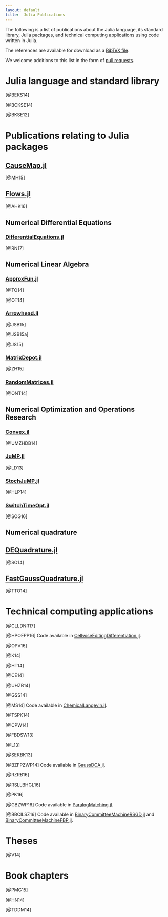 ```yaml
---
layout: default
title:  Julia Publications
---
```


The following is a list of publications about the Julia language, its standard
library, Julia packages, and technical computing applications using code
written in Julia.

The references are available for download as a [BibTeX file](julia.bib).

We welcome additions to this list in the form of [pull
requests](https://github.com/JuliaLang/julialang.github.com/).

# Julia language and standard library

[@BEKS14]

[@BCKSE14]

[@BKSE12]

# Publications relating to Julia packages

## [CauseMap.jl](https://github.com/cyrusmaher/CauseMap.jl)

[@MH15]

## [Flows.jl](https://github.com/HaraldHofstaetter/Flows.jl)

[@AHK16]

## Numerical Differential Equations

### [DifferentialEquations.jl](https://github.com/JuliaDiffEq/DifferentialEquations.jl)

[@RN17]

## Numerical Linear Algebra

### [ApproxFun.jl](https://github.com/ApproxFun/ApproxFun.jl)

[@TO14]

[@OT14]

### [Arrowhead.jl](https://github.com/ivanslapnicar/Arrowhead.jl)

[@JSB15]

[@JSB15a]

[@JS15]

### [MatrixDepot.jl](https://github.com/weijianzhang/MatrixDepot.jl)

[@ZH15]

### [RandomMatrices.jl](https://github.com/jiahao/RandomMatrices.jl)

[@ONT14]

## Numerical Optimization and Operations Research

### [Convex.jl](https://github.com/cvxgrp/Convex.jl)

[@UMZHDB14]

### [JuMP.jl](https://github.com/JuliaOpt/JuMP.jl)

[@LD13]

### [StochJuMP.jl](https://github.com/joehuchette/StochJuMP.jl)

[@HLP14]

### [SwitchTimeOpt.jl](https://github.com/bstellato/SwitchTimeOpt.jl)

[@SOG16]

## Numerical quadrature

## [DEQuadrature.jl](https://github.com/MikaelSlevinsky/DEQuadrature.jl)

[@SO14]

## [FastGaussQuadrature.jl](https://github.com/ajt60gaibb/FastGaussQuadrature.jl)

[@TTO14]

# Technical computing applications

[@CLLDNR17]

[@HPOEPP16] Code available in [CellwiseEditingDifferentiation.jl](https://github.com/scidom/CellwiseEditingDifferentiation.jl).

[@OPV16]

[@K14]

[@HT14]

[@CE14]

[@UHZB14]

[@GSS14]

[@MS14] Code available in [ChemicalLangevin.jl](https://github.com/mschauer/ChemicalLangevin.jl).

[@TSPK14]

[@CPW14]

[@FBDSW13]

[@L13]

[@SEKBK13]

[@BZFPZWP14] Code available in [GaussDCA.jl](https://github.com/carlobaldassi/GaussDCA.jl).

[@RZRB16]

[@RSLLBHGL16]

[@PK16]

[@GBZWP16] Code available in [ParalogMatching.jl](https://github.com/Mirmu/ParalogMatching.jl).

[@BBCILSZ16] Code available in [BinaryCommitteeMachineRSGD.jl](https://github.com/carlobaldassi/BinaryCommitteeMachineRSGD.jl) and [BinaryCommitteeMachineFBP.jl](https://github.com/carlobaldassi/BinaryCommitteeMachineFBP.jl).

# Theses

[@V14]

# Book chapters

[@PMG15]

[@HN14]

[@TDDM14]
